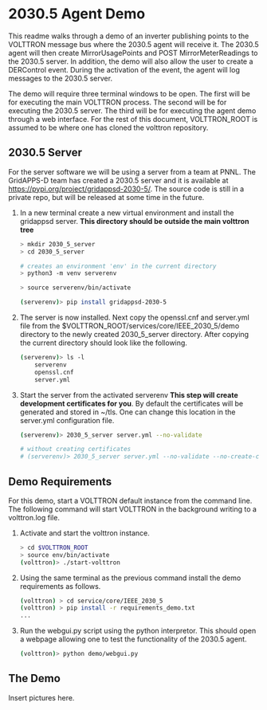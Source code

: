 # 2030.5 Agent Demo

This readme walks through a demo of an inverter publishing points to the VOLTTRON message bus where the 2030.5 agent will receive it.  The 2030.5 agent will then create MirrorUsagePoints and POST MirrorMeterReadings to the 2030.5 server.  In addition, the demo will also allow the user to create a DERControl event.  During the activation of the event, the agent will log messages to the 2030.5 server.

The demo will require three terminal windows to be open.  The first will be for executing the main VOLTTRON process.  The second will be for executing the 2030.5 server.  The third will be for executing the agent demo through a web interface.  For the rest of this document, VOLTTRON_ROOT is assumed to be where one has cloned the volttron repository.

## 2030.5 Server

For the server software we will be using a server from a team at PNNL.  The GridAPPS-D team has created a 2030.5 server and it is available at <https://pypi.org/project/gridappsd-2030-5/>.  The source code is still in a private repo, but will be released at some time in the future.

1. In a new terminal create a new virtual environment and install the gridappsd server.  **This directory should be outside the main volttron tree**

    ```bash
    > mkdir 2030_5_server
    > cd 2030_5_server

    # creates an environment 'env' in the current directory
    > python3 -m venv serverenv

    > source serverenv/bin/activate

    (serverenv)> pip install gridappsd-2030-5
    ```

1. The server is now installed.  Next copy the openssl.cnf and server.yml file from the $VOLTTRON_ROOT/services/core/IEEE_2030_5/demo directory to the newly created 2030_5_server directory.  After copying the current directory should look like the following.

    ```bash
    (serverenv)> ls -l
        serverenv
        openssl.cnf
        server.yml
    ```

1. Start the server from the activated serverenv **This step will create development certificates for you**.  By default the certificates will be generated and stored in ~/tls.  One can change this location in the server.yml configuration file.

    ```bash
    (serverenv)> 2030_5_server server.yml --no-validate

    # without creating certificates
    # (serverenv)> 2030_5_server server.yml --no-validate --no-create-certs
    ```

## Demo Requirements

For this demo, start a VOLTTRON default instance from the command line.  The following command will start VOLTTRON in the background writing to a volttron.log file.

1. Activate and start the volttron instance.

    ```bash
    > cd $VOLTTRON_ROOT
    > source env/bin/activate
    (volttron)> ./start-volttron
    ```

1. Using the same terminal as the previous command install the demo requirements as follows.

    ```bash
    (volttron) > cd service/core/IEEE_2030_5
    (volttron) > pip install -r requirements_demo.txt
    ...
    ```

1. Run the webgui.py script using the python interpretor.  This should open a webpage allowing one to test the functionality of the 2030.5 agent.

    ```bash
    (volttron)> python demo/webgui.py
    ```

## The Demo

Insert pictures here.
